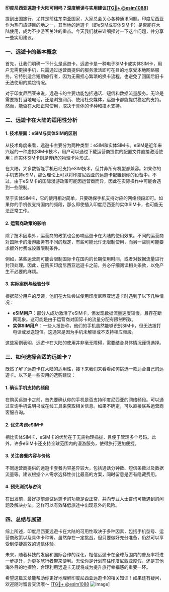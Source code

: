 **印度尼西亚遠遊卡大陆可用吗？深度解读与实用建议[[TG💪+ @esim1088](https://t.me/s/esim1088)]**

提到出国旅行，尤其是前往东南亚国家，大家总会关心各种通讯问题。印度尼西亚作为热门旅游目的地之一，其当地的远遊卡（即eSIM或实体SIM卡）是否能在大陆使用，成为不少游客关注的重点。今天我们就来详细探讨一下这个问题，并分享一些实用建议。

### 一、远遊卡的基本概念

首先，让我们明确一下什么是远遊卡。远遊卡是一种电子SIM卡或实体SIM卡，用户无需更换手机，只需通过运营商提供的服务激活即可在目的地享受本地网络服务。它特别适合短期旅行者，因为无需担心繁琐的换卡流程，也避免了回国后旧卡无法使用的尴尬情况。

对于印度尼西亚来说，远遊卡的主要功能包括通话、短信和数据流量服务。无论是需要拨打当地电话，还是浏览网页、使用社交媒体，远遊卡都能提供稳定的支持。然而，能否在大陆正常使用，取决于具体的卡种和技术支持。

### 二、远遊卡在大陆的适用性分析

#### 1. 技术层面：eSIM与实体SIM的区别

从技术角度来看，远遊卡主要分为两种类型：eSIM和实体SIM卡。eSIM是近年来兴起的一种虚拟SIM卡技术，用户可以通过下载运营商提供的配置文件直接激活使用；而实体SIM卡则是传统的物理卡片形式。

在大陆，大多数智能手机已经支持eSIM技术，但并非所有机型都兼容。如果你的手机支持eSIM，那么理论上可以将印度尼西亚的远遊卡配置到你的设备中。不过，由于eSIM卡的国际漫游政策可能因运营商而异，因此在实际操作中可能会遇到一些限制。

至于实体SIM卡，它的使用相对简单，只要确保手机支持对应的网络频段即可。如果你的手机仅支持国内的频段，那么即使插入印度尼西亚的实体SIM卡，也可能无法正常工作。

#### 2. 运营商政策的影响

除了技术因素外，运营商的政策也会影响远遊卡在大陆的使用效果。不同的运营商对国际卡的漫游服务有不同的规定，有些可能允许无限制使用，而另一些则可能要求额外付费或设置限制条件。

例如，某些运营商可能会限制国际卡在国内的长期使用时间，或者对数据流量进行封顶处理。因此，在购买印度尼西亚远遊卡之前，务必仔细阅读相关条款，以免产生不必要的麻烦。

#### 3. 实际案例与经验分享

根据部分用户的反馈，他们在大陆尝试使用印度尼西亚远遊卡时遇到了以下几种情况：

- **eSIM用户**：部分人成功激活了eSIM卡，但发现数据流量速度较慢，且存在断网现象。这可能是由于运营商对国际卡的流量分配有限制所致。
- **实体SIM用户**：一些人报告称，他们的手机虽然能够识别SIM卡，但无法拨打电话或发送短信。这通常是因为手机未解锁或不支持相应频段。

这些案例表明，远遊卡在大陆的使用并非毫无障碍，需要结合具体情况谨慎选择。

### 三、如何选择合适的远遊卡？

既然了解了远遊卡在大陆的适用性，接下来我们来看看如何挑选一款适合自己的远遊卡。以下是一些实用的选购建议：

#### 1. 确认手机支持的频段

在购买远遊卡之前，首先要确认你的手机是否支持印度尼西亚的网络频段。可以通过查询手机说明书或在线工具来获取相关信息。如果不确定，可以直接联系运营商客服咨询。

#### 2. 优先考虑eSIM卡

相比实体SIM卡，eSIM卡的优势在于无需物理插拔，且便于管理多个号码。此外，许多eSIM卡还支持全球范围内的漫游服务，使得旅行更加便捷。

#### 3. 关注套餐内容与价格

不同运营商提供的远遊卡套餐内容差异较大，包括通话分钟数、短信条数以及数据流量等。建议根据个人需求选择性价比最高的方案，同时留意是否有隐藏费用。

#### 4. 预先测试与咨询

在出发前，最好提前测试远遊卡的功能是否正常，并向专业人士咨询可能遇到的问题及解决办法。这样可以有效降低旅途中出现意外的风险。

### 四、总结与展望

综上所述，印度尼西亚远遊卡在大陆的可用性取决于多种因素，包括手机型号、运营商政策以及具体卡种等。虽然存在一定挑战，但只要做好充分准备，仍然可以享受到便捷高效的通信体验。

未来，随着科技的发展和国际合作的深化，相信远遊卡在全球范围内的普及率将进一步提升，为更多旅行者带来便利。无论你是计划前往印度尼西亚度假，还是其他海外目的地探险，合理利用远遊卡无疑将成为提升旅行幸福感的重要一环。

希望这篇文章能帮助你更好地理解印度尼西亚远遊卡的相关知识！如果还有疑问，欢迎随时留言交流哦～ [[TG💪+ @esim1088](https://t.me/s/esim1088) ![Image](https://i.postimg.cc/4NQfJmqS/Snipaste-2025-05-13-00-14-12.png)]